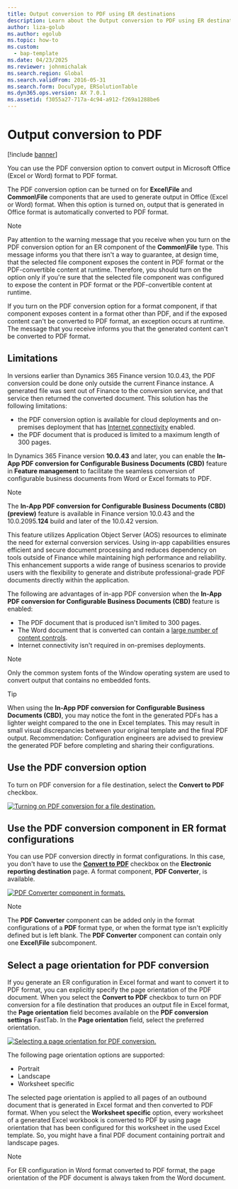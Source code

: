 ```yaml
---
title: Output conversion to PDF using ER destinations
description: Learn about the Output conversion to PDF using ER destinations.
author: liza-golub
ms.author: egolub
ms.topic: how-to
ms.custom: 
  - bap-template
ms.date: 04/23/2025
ms.reviewer: johnmichalak
ms.search.region: Global
ms.search.validFrom: 2016-05-31
ms.search.form: DocuType, ERSolutionTable
ms.dyn365.ops.version: AX 7.0.1
ms.assetid: f3055a27-717a-4c94-a912-f269a1288be6
---
```


# Output conversion to PDF

[!include [banner](../includes/banner.md)]

You can use the PDF conversion option to convert output in Microsoft Office (Excel or Word) format to PDF format.

The PDF conversion option can be turned on for **Excel\\File** and  **Common\\File** components that are used to generate output in Office (Excel or Word) format. 
When this option is turned on, output that is generated in Office format is automatically converted to PDF format.

> [!NOTE]
> Pay attention to the warning message that you receive when you turn on the PDF conversion option for an ER component of the **Common\\File** type.
> This message informs you that there isn't a way to guarantee, at design time, that the selected file component exposes the content in PDF format or the PDF-convertible content at runtime.
> Therefore, you should turn on the option only if you're sure that the selected file component was configured to expose the content in PDF format or the PDF-convertible content at runtime.
> 
> If you turn on the PDF conversion option for a format component, if that component exposes content in a format other than PDF, and if the exposed content can't be converted to PDF format, an exception occurs at runtime.
> The message that you receive informs you that the generated content can't be converted to PDF format.

## Limitations

In versions earlier than Dynamics 365 Finance version 10.0.43, the PDF conversion could be done only outside the current Finance instance. 
A generated file was sent out of Finance to the conversion service, and that service then returned the converted document. This solution has the following limitations:

- the PDF conversion option is available for cloud deployments and on-premises deployment that has [Internet connectivity](../user-interface/client-disconnected.md) enabled.
- the PDF document that is produced is limited to a maximum length of 300 pages.

In Dynamics 365 Finance version **10.0.43** and later, you can enable the **In-App PDF conversion for Configurable Business Documents \(CBD\)** feature in **Feature management** to facilitate 
the seamless conversion of configurable business documents from Word or Excel formats to PDF. 

> [!NOTE]
> The **In-App PDF conversion for Configurable Business Documents \(CBD\) \(preview\)** feature is available in Finance version 10.0.43 and the 10.0.2095.**124** build and later of the 10.0.42 version.

This feature utilizes Application Object Server (AOS) resources to eliminate the need for external conversion services. 
Using in-app capabilities ensures efficient and secure document processing and reduces dependency on tools outside of Finance while maintaining high performance and reliability. 
This enhancement supports a wide range of business scenarios to provide users with the flexibility to generate and distribute professional-grade PDF documents directly within the application.

The following are advantages of in-app PDF conversion when the **In-App PDF conversion for Configurable Business Documents \(CBD\)** feature is enabled:

- The PDF document that is produced isn't limited to 300 pages.
- The Word document that is converted can contain a [large number of content controls](https://fix.lcs.dynamics.com/Issue/Details?bugId=647877&dbType=3).
- Internet connectivity isn't required in on-premises deployments.

> [!NOTE]
> Only the common system fonts of the Window operating system are used to convert output that contains no embedded fonts.

> [!TIP]
> When using the **In-App PDF conversion for Configurable Business Documents (CBD)**, you may notice the font in the generated PDFs has a lighter weight compared to the one in Excel templates. This may result in small visual discrepancies between your original template and the final PDF output. Recommendation: Configuration engineers are advised to preview the generated PDF before completing and sharing their configurations.

## <a name="ConvertToPDF"></a>Use the PDF conversion option

To turn on PDF conversion for a file destination, select the **Convert to PDF** checkbox.

[![Turning on PDF conversion for a file destination.](./media/ER_Destinations-TurnOnPDFConversion.png)](./media/ER_Destinations-TurnOnPDFConversion.png)

## Use the PDF conversion component in ER format configurations

You can use PDF conversion directly in format configurations. In this case, you don't have to use the [**Convert to PDF**](#ConvertToPDF) checkbox on the **Electronic reporting destination** page. 
A format component, **PDF Converter**, is available.

[![PDF Converter component in formats.](./media/ERformatPDFconverter.jpg)](./media/ERformatPDFconverter.jpg)

> [!NOTE]
> The **PDF Converter** component can be added only in the format configurations of a **PDF** format type, or when the format type isn't explicitly defined but is left blank.
> The **PDF Converter** component can contain only one **Excel\\File** subcomponent.

## <a name="SelectPdfPageOrientation"></a> Select a page orientation for PDF conversion

If you generate an ER configuration in Excel format and want to convert it to PDF format, you can explicitly specify the page orientation of the PDF document. 
When you select the **Convert to PDF** checkbox to turn on PDF conversion for a file destination that produces an output file in Excel format, the **Page orientation** field becomes available on the **PDF conversion settings** FastTab. 
In the **Page orientation** field, select the preferred orientation.

[![Selecting a page orientation for PDF conversion.](./media/ER_Destinations-SelectPDFConversionPageOrientation.png)](./media/ER_Destinations-SelectPDFConversionPageOrientation.png)

The following page orientation options are supported:

- Portrait
- Landscape
- Worksheet specific

The selected page orientation is applied to all pages of an outbound document that is generated in Excel format and then converted to PDF format. 
When you select the **Worksheet specific** option, every worksheet of a generated Excel workbook is converted to PDF by using page orientation that has been configured for this worksheet in the used Excel template. 
So, you might have a final PDF document containing portrait and landscape pages. 

> [!NOTE]
> For ER configuration in Word format converted to PDF format, the page orientation of the PDF document is always taken from the Word document.

